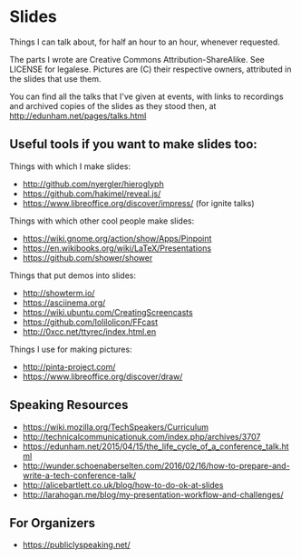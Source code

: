 Slides
======

Things I can talk about, for half an hour to an hour, whenever requested.

The parts I wrote are Creative Commons Attribution-ShareAlike. See LICENSE for
legalese. Pictures are (C) their respective owners, attributed in the slides
that use them.

You can find all the talks that I've given at events, with links to recordings
and archived copies of the slides as they stood then, at
http://edunham.net/pages/talks.html


Useful tools if you want to make slides too:
--------------------------------------------

Things with which I make slides:

* http://github.com/nyergler/hieroglyph
* https://github.com/hakimel/reveal.js/
* https://www.libreoffice.org/discover/impress/ (for ignite talks)

Things with which other cool people make slides:

* https://wiki.gnome.org/action/show/Apps/Pinpoint
* https://en.wikibooks.org/wiki/LaTeX/Presentations
* https://github.com/shower/shower

Things that put demos into slides:

* http://showterm.io/
* https://asciinema.org/
* https://wiki.ubuntu.com/CreatingScreencasts
* https://github.com/lolilolicon/FFcast
* http://0xcc.net/ttyrec/index.html.en

Things I use for making pictures:

* http://pinta-project.com/
* https://www.libreoffice.org/discover/draw/

Speaking Resources
------------------

* https://wiki.mozilla.org/TechSpeakers/Curriculum
* http://technicalcommunicationuk.com/index.php/archives/3707
* https://edunham.net/2015/04/15/the_life_cycle_of_a_conference_talk.html
* http://wunder.schoenaberselten.com/2016/02/16/how-to-prepare-and-write-a-tech-conference-talk/
* http://alicebartlett.co.uk/blog/how-to-do-ok-at-slides
* http://larahogan.me/blog/my-presentation-workflow-and-challenges/

For Organizers
--------------

* https://publiclyspeaking.net/

